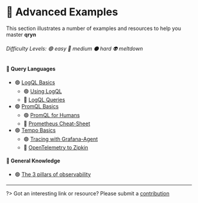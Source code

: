 # 🎱 Advanced Examples

This section illustrates a number of examples and resources to help you master **qryn**

###### Difficulty Levels: 🟢 easy 🔵 medium ⚫ hard 👽 meltdown


#### 🔎 Query Languages
- 🟢 [LogQL Basics](guide/logql.md)
  - 🟢 [Using LogQL](https://www.sobyte.net/post/2022-06/logql/)
  - 🔵 [LogQL Queries](https://grafana.com/docs/loki/latest/logql/log_queries/)
- 🟢 [PromQL Basics](https://prometheus.io/docs/prometheus/latest/querying/basics/)
  - 🟢 [PromQL for Humans](https://timber.io/blog/promql-for-humans/)
  - 🔵 [Prometheus Cheat-Sheet](https://promlabs.com/promql-cheat-sheet/)
- 🟢 [Tempo Basics](https://grafana.com/docs/grafana/latest/datasources/tempo/#query-traces)
  - 🟢 [Tracing with Grafana-Agent](https://grafana.com/blog/2020/11/17/tracing-with-the-grafana-cloud-agent-and-grafana-tempo/)
  - 🔵 [OpenTelemetry to Zipkin](https://opentelemetry.io/docs/reference/specification/trace/sdk_exporters/zipkin/)
#### 📖 General Knowledge
- 🟢 [The 3 pillars of observability](https://peter.bourgon.org/blog/2017/02/21/metrics-tracing-and-logging.html)


---

?> Got an interesting link or resource? Please submit a [contribution](https://github.com/metrico/qryn-docs/edit/main/docs/examples.md)
